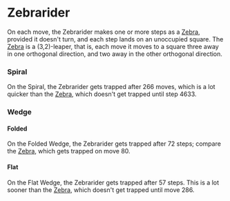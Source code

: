 # Zebrarider

On each move, the Zebrarider makes one or more steps as a 
[Zebra](zebra.html), provided it doesn't turn, and each
step lands on an unoccupied square. The [Zebra](zebra.html)
is a (3,2)-leaper, that is, each move it moves to a square
three away in one orthogonal direction, and two away in the
other orthogonal direction.

### Spiral

On the Spiral, the Zebrarider gets trapped after 266 moves, which
is a lot quicker than the [Zebra](zebra.html), which doesn't get
trapped until step 4633.

### Wedge

#### Folded

On the Folded Wedge, the Zebrarider gets trapped after 72 steps;
compare the [Zebra](zebra.html), which gets trapped on move 80.

#### Flat

On the Flat Wedge, the Zebrarider gets trapped after 57 steps.
This is a lot sooner than the [Zebra](zebra.html), which doesn't
get trapped until move 286.
